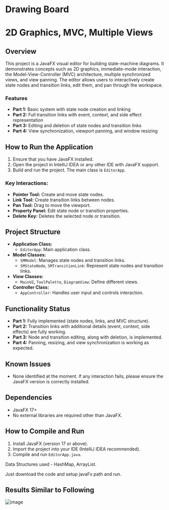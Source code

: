 # Drawing Board

# 2D Graphics, MVC, Multiple Views

## Overview
This project is a JavaFX visual editor for building state-machine diagrams. It demonstrates concepts such as 2D graphics, immediate-mode interaction, the Model-View-Controller (MVC) architecture, multiple synchronized views, and view panning. The editor allows users to interactively create state nodes and transition links, edit them, and pan through the workspace.

### Features
- **Part 1:** Basic system with state node creation and linking
- **Part 2:** Full transition links with event, context, and side effect representation
- **Part 3:** Editing and deletion of state nodes and transition links
- **Part 4:** View synchronization, viewport panning, and window resizing

## How to Run the Application
1. Ensure that you have JavaFX installed.
2. Open the project in IntelliJ IDEA or any other IDE with JavaFX support.
3. Build and run the project. The main class is `EditorApp`.

### Key Interactions:
- **Pointer Tool:** Create and move state nodes.
- **Link Tool:** Create transition links between nodes.
- **Pan Tool:** Drag to move the viewport.
- **Property Panel:** Edit state node or transition properties.
- **Delete Key:** Deletes the selected node or transition.

## Project Structure
- **Application Class:**
  - `EditorApp`: Main application class.
- **Model Classes:**
  - `SMModel`: Manages state nodes and transition links.
  - `SMStateNode`, `SMTransitionLink`: Represent state nodes and transition links.
- **View Classes:**
  - `MainUI`, `ToolPalette`, `DiagramView`: Define different views.
- **Controller Class:**
  - `AppController`: Handles user input and controls interaction.

## Functionality Status
- **Part 1:** Fully implemented (state nodes, links, and MVC structure).
- **Part 2:** Transition links with additional details (event, context, side effects) are fully working.
- **Part 3:** Node and transition editing, along with deletion, is implemented.
- **Part 4:** Panning, resizing, and view synchronization is working as expected.

## Known Issues
- None identified at the moment. If any interaction fails, please ensure the JavaFX version is correctly installed.

## Dependencies
- JavaFX 17+
- No external libraries are required other than JavaFX.

## How to Compile and Run
1. Install JavaFX (version 17 or above).
2. Import the project into your IDE (IntelliJ IDEA recommended).
3. Compile and run `EditorApp.java`.

Data Structures used - HashMap, ArrayList.

Just download the code and setup javaFx path and run.


## Results Similar to Following

![image](https://github.com/user-attachments/assets/33b2b8f1-8ef0-43a4-b1d2-0b51d4dd19d9)
